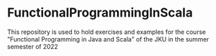# FunctionalProgrammingInScala
This repository is used to hold exercises and examples for the course "Functional Programming in Java and Scala" of the JKU in the summer semester of 2022
